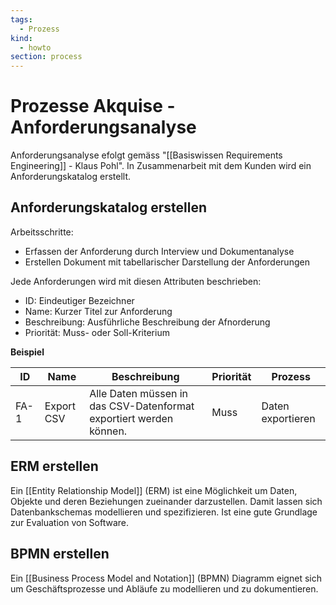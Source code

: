 ```yaml
---
tags:
  - Prozess
kind:
  - howto
section: process
---
```

# Prozesse Akquise - Anforderungsanalyse

Anforderungsanalyse efolgt gemäss "[[Basiswissen Requirements Engineering]] - Klaus Pohl". In Zusammenarbeit mit dem Kunden wird ein Anforderungskatalog erstellt.

## Anforderungskatalog erstellen

Arbeitsschritte:
* Erfassen der Anforderung durch Interview und Dokumentanalyse
* Erstellen Dokument mit tabellarischer Darstellung der Anforderungen

Jede Anforderungen wird mit diesen Attributen beschrieben:

* ID: Eindeutiger Bezeichner
* Name: Kurzer Titel zur Anforderung
* Beschreibung: Ausführliche Beschreibung der Afnorderung
* Priorität: Muss- oder Soll-Kriterium

**Beispiel**

| ID   | Name       | Beschreibung                                                       | Priorität | Prozess           |
| ---- | ---------- | ------------------------------------------------------------------ | --------- | ----------------- |
| FA-1 | Export CSV | Alle Daten müssen in das CSV-Datenformat exportiert werden können. | Muss      | Daten exportieren |

## ERM erstellen

Ein [[Entity Relationship Model]] (ERM) ist eine Möglichkeit um Daten, Objekte und deren Beziehungen zueinander darzustellen. Damit lassen sich Datenbankschemas modellieren und spezifizieren. Ist eine gute Grundlage zur Evaluation von Software.

## BPMN erstellen

Ein [[Business Process Model and Notation]] (BPMN) Diagramm eignet sich um Geschäftsprozesse und Abläufe zu modellieren und zu dokumentieren.